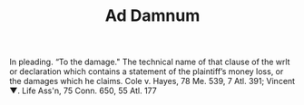 ---
title: Ad Damnum
letter: A
permalink: "/definitions/ad-damnum.html"
body: In pleading. “To the damage." The technical name of that cIause of the wrlt
  or declaration which contains a statement of the plaintiff’s money loss, or the
  damages which he claims. Cole v. Hayes, 78 Me. 539, 7 Atl. 391; Vincent ▼. Life
  Ass'n, 75 Conn. 650, 55 Atl. 177
published_at: '2018-07-07'
layout: post
---